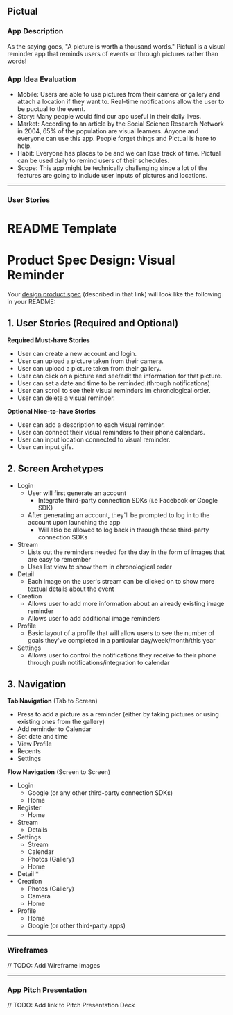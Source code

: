 ## Pictual

### App Description
As the saying goes, "A picture is worth a thousand words." Pictual is a visual reminder app that reminds users of events or through pictures rather than words!

### App Idea Evaluation
- Mobile: Users are able to use pictures from their camera or gallery and attach a location if they want to. Real-time notifications allow the user to be puctual to the event.
- Story: Many people would find our app useful in their daily lives.
- Market: According to an article by the Social Science Research Network in 2004, 65% of the population are visual learners. Anyone and everyone can use this app. People forget things and Pictual is here to help.
- Habit: Everyone has places to be and we can lose track of time. Pictual can be used daily to remind users of their schedules.
- Scope: This app might be technically challenging since a lot of the features are going to include user inputs of pictures and locations.

---

### User Stories

# README Template
# Product Spec Design: Visual Reminder
Your [design product spec](https://hackmd.io/SR5ovxoOTQ6cCrvQ33qnGw?edit) (described in that link) will look like the following in your README:

## 1. User Stories (Required and Optional)

**Required Must-have Stories**

 * User can create a new account and login.
 * User can upload a picture taken from their camera.
 * User can upload a picture taken from their gallery.
 * User can click on a picture and see/edit the information for that picture.
 * User can set a date and time to be reminded.(through notifications)
 * User can scroll to see their visual reminders im chronological order.
 * User can delete a visual reminder.


**Optional Nice-to-have Stories**

 * User can add a description to each visual reminder.
 * User can connect their visual reminders to their phone calendars.
 * User can input location connected to visual reminder.
 * User can input gifs.
 

## 2. Screen Archetypes

 * Login
   * User will first generate an account
       * Integrate third-party connection SDKs (i.e Facebook or Google SDK)
   * After generating an account, they'll be prompted to log in to the account upon launching the app
       * Will also be allowed to log back in through these third-party connection SDKs
 * Stream
   * Lists out the reminders needed for the day in the form of images that are easy to remember 
   * Uses list view to show them in chronological order
 * Detail
   * Each image on the user's stream can be clicked on to show more textual details about the event
 * Creation
   * Allows user to add more information about an already existing image reminder
   * Allows user to add additional image reminders
 * Profile
   * Basic layout of a profile that will allow users to see the number of goals they've completed in a particular    day/week/month/this year
 * Settings
   * Allows user to control the notifications they receive to their phone through push notifications/integration    to calendar


## 3. Navigation

**Tab Navigation** (Tab to Screen)

 * Press to add a picture as a reminder (either by taking pictures or using existing ones from the gallery)
 * Add reminder to Calendar
 * Set date and time
 * View Profile
 * Recents
 * Settings

**Flow Navigation** (Screen to Screen)

 * Login
   * Google (or any other third-party connection SDKs)
   * Home
 * Register
   * Home
 * Stream
   * Details
 * Settings
   * Stream
   * Calendar
   * Photos (Gallery)
   * Home
 * Detail
   * 
 * Creation
   * Photos (Gallery)
   * Camera
   * Home
 * Profile
   * Home
   * Google (or other third-party apps)

---

### Wireframes
// TODO: Add Wireframe Images

---

### App Pitch Presentation
// TODO: Add link to Pitch Presentation Deck

